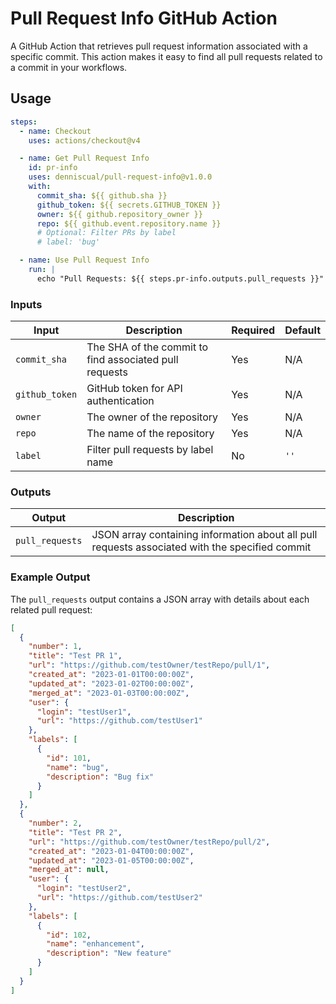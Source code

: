 # Pull Request Info GitHub Action

A GitHub Action that retrieves pull request information associated with a
specific commit. This action makes it easy to find all pull requests related to
a commit in your workflows.

## Usage

```yaml
steps:
  - name: Checkout
    uses: actions/checkout@v4

  - name: Get Pull Request Info
    id: pr-info
    uses: denniscual/pull-request-info@v1.0.0
    with:
      commit_sha: ${{ github.sha }}
      github_token: ${{ secrets.GITHUB_TOKEN }}
      owner: ${{ github.repository_owner }}
      repo: ${{ github.event.repository.name }}
      # Optional: Filter PRs by label
      # label: 'bug'

  - name: Use Pull Request Info
    run: |
      echo "Pull Requests: ${{ steps.pr-info.outputs.pull_requests }}"
```

### Inputs

| Input          | Description                                            | Required | Default |
| -------------- | ------------------------------------------------------ | -------- | ------- |
| `commit_sha`   | The SHA of the commit to find associated pull requests | Yes      | N/A     |
| `github_token` | GitHub token for API authentication                    | Yes      | N/A     |
| `owner`        | The owner of the repository                            | Yes      | N/A     |
| `repo`         | The name of the repository                             | Yes      | N/A     |
| `label`        | Filter pull requests by label name                     | No       | `''`    |

### Outputs

| Output          | Description                                                                                    |
| --------------- | ---------------------------------------------------------------------------------------------- |
| `pull_requests` | JSON array containing information about all pull requests associated with the specified commit |

### Example Output

The `pull_requests` output contains a JSON array with details about each related
pull request:

```json
[
  {
    "number": 1,
    "title": "Test PR 1",
    "url": "https://github.com/testOwner/testRepo/pull/1",
    "created_at": "2023-01-01T00:00:00Z",
    "updated_at": "2023-01-02T00:00:00Z",
    "merged_at": "2023-01-03T00:00:00Z",
    "user": {
      "login": "testUser1",
      "url": "https://github.com/testUser1"
    },
    "labels": [
      {
        "id": 101,
        "name": "bug",
        "description": "Bug fix"
      }
    ]
  },
  {
    "number": 2,
    "title": "Test PR 2",
    "url": "https://github.com/testOwner/testRepo/pull/2",
    "created_at": "2023-01-04T00:00:00Z",
    "updated_at": "2023-01-05T00:00:00Z",
    "merged_at": null,
    "user": {
      "login": "testUser2",
      "url": "https://github.com/testUser2"
    },
    "labels": [
      {
        "id": 102,
        "name": "enhancement",
        "description": "New feature"
      }
    ]
  }
]
```

